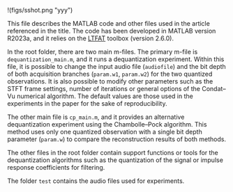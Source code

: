 !(figs/sshot.png "yyy")

This file describes the MATLAB code and other files used in the article referenced in the title.
The code has been developed in MATLAB version R2023a, and it relies on the [LTFAT](https://github.com/ltfat/ltfat/releases/tag/v2.6.0) toolbox (version 2.6.0).

In the root folder, there are two main m-files. The primary m-file is `dequantization_main.m`, and it runs a dequantization experiment.
Within this file, it is possible to change the input audio file (`audiofile`) and the bit depth of both acquisition branches (`param.w1`, `param.w2`) for the two quantized observations.
It is also possible to modify other parameters such as the STFT frame settings, number of iterations or general options of the Condat–Vu numerical algorithm.
The default values are those used in the experiments in the paper for the sake of reproducibility.

The other main file is `cp_main.m`, and it provides an alternative dequantization experiment using the Chambolle–Pock algorithm.
This method uses only one quantized observation with a single bit depth parameter (`param.w`) to compare the reconstruction results of both methods. 

The other files in the root folder contain support functions or tools for the dequantization algorithms such as the quantization of the signal or impulse response coefficients for filtering. 

The folder `test` contains the audio files used for experiments.
